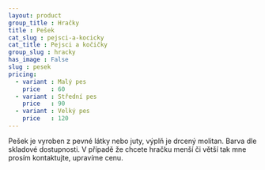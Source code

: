 ```yaml
---
layout: product
group_title : Hračky
title : Pešek
cat_slug : pejsci-a-kocicky
cat_title : Pejsci a kočičky
group_slug : hracky
has_image : False
slug : pesek
pricing:
  - variant : Malý pes
    price   : 60
  - variant : Střední pes
    price   : 90
  - variant : Velký pes
    price   : 120
---
```


Pešek je vyroben z pevné látky nebo juty, výplň je drcený molitan. Barva dle skladové dostupnosti.  V případě že chcete hračku menší či větší tak mne prosím kontaktujte, upravíme cenu.

